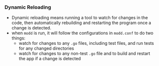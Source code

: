 ### Dynamic Reloading
- Dynamic reloading means running a tool to watch for changes in the code, then automatically rebuilding and restarting the program once a change is detected.
- when `modd` is run, it will follow the configurations in `modd.conf` to do two things:
  - watch for changes to any `.go` files, including test files, and run tests for any changed directories
  - watch for changes to any non-test `.go` file and to build and restart the app if a change is detected
